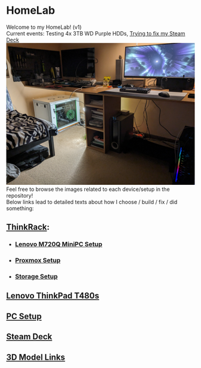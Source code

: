 # HomeLab
Welcome to my HomeLab! (v1)  
Current events: Testing 4x 3TB WD Purple HDDs, [Trying to fix my Steam Deck](https://www.reddit.com/r/SteamDeck/comments/19aklxn/cant_get_my_deck_to_boot_or_display_anything/)  
![Full HomeLab/Setup](images/Room&#32;Setup/PXL_20231231_210041993&#32;-&#32;Copy.jpg)
Feel free to browse the images related to each device/setup in the repository!  
Below links lead to detailed texts about how I choose / build / fix / did something:
## [ThinkRack](markdown/ThinkRack_Setup.md):
- ### [Lenovo M720Q MiniPC Setup](markdown/Lenovo_M720Q_Setup.md)
- ### [Proxmox Setup](markdown/Proxmox_Setup.md)
- ### [Storage Setup](markdown/Storage_Setup.md)
## [Lenovo ThinkPad T480s](markdown/Lenovo_ThinkPad_T480s_Setup.md)
## [PC Setup](markdown/PC_Setup.md)
## [Steam Deck](markdown/Steam_Deck_Setup.md)
## [3D Model Links](markdown/3D_Model_Links.md)
